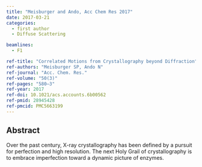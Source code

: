 ```yaml
---
title: "Meisburger and Ando, Acc Chem Res 2017"
date: 2017-03-21
categories:
  - first author
  - Diffuse Scattering

beamlines:
  - F1

ref-title: "Correlated Motions from Crystallography beyond Diffraction"
ref-authors: "Meisburger SP, Ando N"
ref-journal: "Acc. Chem. Res."
ref-volume: "50(3)"
ref-pages: "580–3"
ref-year: 2017
ref-doi: 10.1021/acs.accounts.6b00562
ref-pmid: 28945428
ref-pmcid: PMC5663199
---
```


## Abstract

Over the past century, X-ray crystallography has been defined by a pursuit for perfection and high resolution. The next Holy Grail of crystallography is to embrace imperfection toward a dynamic picture of enzymes.
